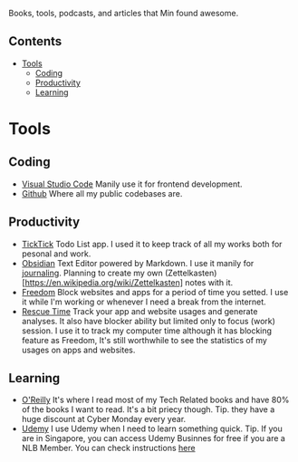 Books, tools, podcasts, and articles that Min found awesome. 

## Contents
- [Tools](#tools)
    - [Coding](#coding)
    - [Productivity](#productivity)
    - [Learning](#learning)

# Tools

## Coding
- [Visual Studio Code](https://code.visualstudio.com) Manily use it for frontend development.
- [Github](https://github.com/) Where all my public codebases are.

## Productivity
- [TickTick](https://ticktick.com) Todo List app. I used it to keep track of all my works both for pesonal and work.
- [Obsidian](https://obsidian.md) Text Editor powered by Markdown. I use it manily for [journaling](https://www.youtube.com/watch?v=H65tRCc-qyQ). Planning to create my own (Zettelkasten)[https://en.wikipedia.org/wiki/Zettelkasten] notes with it.
- [Freedom](https://freedom.to) Block websites and apps for a period of time you setted. I use it while I'm working or whenever I need a break from the internet. 
- [Rescue Time](https://rescuetime.com) Track your app and website usages and generate analyses. It also have blocker ability but limited only to focus (work) session. I use it to track my computer time although it has blocking feature as Freedom, It's still worthwhile to see the statistics of my usages on apps and websites.

## Learning
- [O'Reilly](https://www.oreilly.com) It's where I read most of my Tech Related books and have 80% of the books I want to read. It's a bit priecy though. Tip. they have a huge discount at Cyber Monday every year.
- [Udemy](https://www.udemy.com/) I use Udemy when I need to learn something quick. Tip. If you are in Singapore, you can access Udemy Businnes for free if you are a NLB Member. You can check instructions [here](https://eresources.nlb.gov.sg/main/Browse?browseBy=type&filter=18)